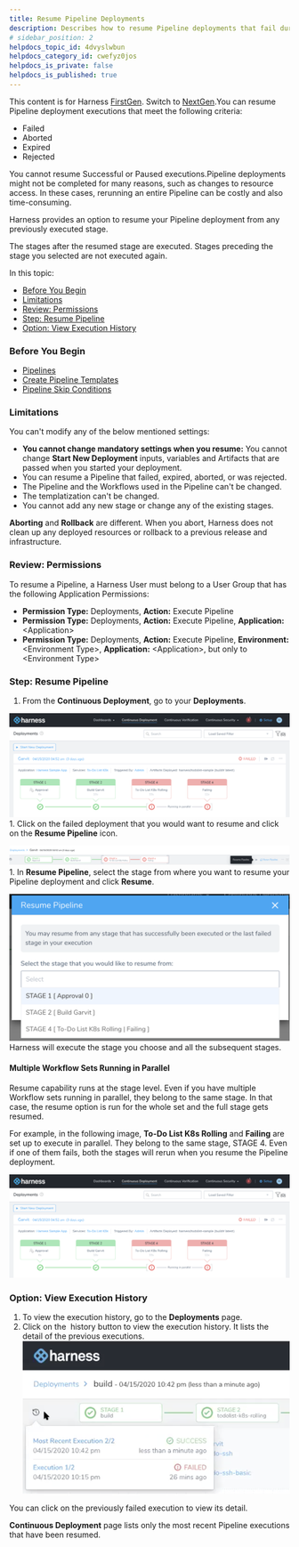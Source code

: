```yaml
---
title: Resume Pipeline Deployments
description: Describes how to resume Pipeline deployments that fail during execution.
# sidebar_position: 2
helpdocs_topic_id: 4dvyslwbun
helpdocs_category_id: cwefyz0jos
helpdocs_is_private: false
helpdocs_is_published: true
---
```


This content is for Harness [FirstGen](/article/1fjmm4by22). Switch to [NextGen](https://docs.harness.io).You can resume Pipeline deployment executions that meet the following criteria:

* Failed
* Aborted
* Expired
* Rejected

You cannot resume Successful or Paused executions.Pipeline deployments might not be completed for many reasons, such as changes to resource access. In these cases, rerunning an entire Pipeline can be costly and also time-consuming.

Harness provides an option to resume your Pipeline deployment from any previously executed stage.

The stages after the resumed stage are executed. Stages preceding the stage you selected are not executed again.

In this topic:

* [Before You Begin](https://docs.harness.io/article/4dvyslwbun-resume-a-pipeline-deployment#before_you_begin)
* [Limitations](https://docs.harness.io/article/4dvyslwbun-resume-a-pipeline-deployment#limitation)
* [Review: Permissions](#review_permissions)
* [Step: Resume Pipeline](https://docs.harness.io/article/4dvyslwbun-resume-a-pipeline-deployment#step_resume_pipeline)
* [Option: View Execution History](https://docs.harness.io/article/4dvyslwbun-resume-a-pipeline-deployment#option_view_execution_history)

### Before You Begin

* [Pipelines](/article/zc1u96u6uj-pipeline-configuration)
* [Create Pipeline Templates](/article/60j7391eyy-templatize-pipelines)
* [Pipeline Skip Conditions](/article/6kefu7s7ne-skip-conditions)

### Limitations

You can't modify any of the below mentioned settings:

* **You cannot change mandatory settings when you resume:** You cannot change **Start New Deployment** inputs, variables and Artifacts that are passed when you started your deployment.
* You can resume a Pipeline that failed, expired, aborted, or was rejected.
* The Pipeline and the Workflows used in the Pipeline can't be changed.
* The templatization can't be changed.
* You cannot add any new stage or change any of the existing stages.

**Aborting** and **Rollback** are different. When you abort, Harness does not clean up any deployed resources or rollback to a previous release and infrastructure.

### Review: Permissions

To resume a Pipeline, a Harness User must belong to a User Group that has the following Application Permissions:

* **Permission Type:** Deployments, **Action:** Execute Pipeline
* **Permission Type:** Deployments, **Action:** Execute Pipeline, **Application:** &lt;Application&gt;
* **Permission Type:** Deployments, **Action:** Execute Pipeline, **Environment:** &lt;Environment Type&gt;, **Application:** &lt;Application&gt;, but only to &lt;Environment Type&gt;

### Step: Resume Pipeline

1. From the **Continuous Deployment**, go to your **Deployments**.

![](./static/resume-a-pipeline-deployment-00.png)1. Click on the failed deployment that you would want to resume and click on the **Resume Pipeline** icon.

![](./static/resume-a-pipeline-deployment-01.png)1. In **Resume Pipeline**, select the stage from where you want to resume your Pipeline deployment and click **Resume**.

![](./static/resume-a-pipeline-deployment-02.png)Harness will execute the stage you choose and all the subsequent stages.

#### Multiple Workflow Sets Running in Parallel

Resume capability runs at the stage level. Even if you have multiple Workflow sets running in parallel, they belong to the same stage. In that case, the resume option is run for the whole set and the full stage gets resumed.

For example, in the following image, **To-Do List K8s Rolling** and **Failing** are set up to execute in parallel. They belong to the same stage, STAGE 4. Even if one of them fails, both the stages will rerun when you resume the Pipeline deployment.

![](./static/resume-a-pipeline-deployment-03.png)

### Option: View Execution History

1. To view the execution history, go to the **Deployments** page.
2. Click on the  history button to view the execution history. It lists the detail of the previous executions.![](./static/resume-a-pipeline-deployment-04.png)

You can click on the previously failed execution to view its detail.

**Continuous Deployment** page lists only the most recent Pipeline executions that have been resumed.